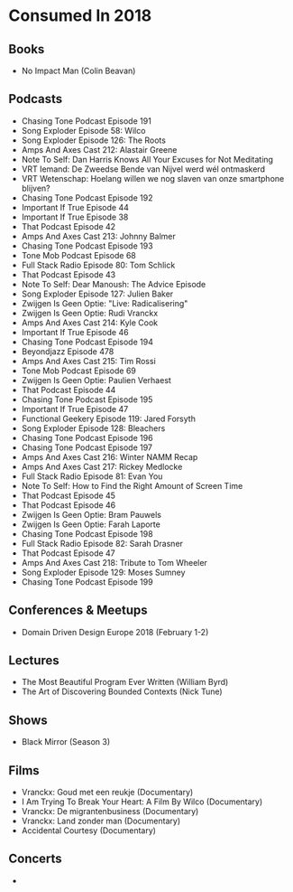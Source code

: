 # Consumed In 2018


## Books

- No Impact Man (Colin Beavan)


## Podcasts

- Chasing Tone Podcast Episode 191
- Song Exploder Episode 58: Wilco
- Song Exploder Episode 126: The Roots
- Amps And Axes Cast 212: Alastair Greene
- Note To Self: Dan Harris Knows All Your Excuses for Not Meditating
- VRT Iemand: De Zweedse Bende van Nijvel werd wél ontmaskerd
- VRT Wetenschap: Hoelang willen we nog slaven van onze smartphone blijven?
- Chasing Tone Podcast Episode 192
- Important If True Episode 44
- Important If True Episode 38
- That Podcast Episode 42
- Amps And Axes Cast 213: Johnny Balmer
- Chasing Tone Podcast Episode 193
- Tone Mob Podcast Episode 68
- Full Stack Radio Episode 80: Tom Schlick
- That Podcast Episode 43
- Note To Self: Dear Manoush: The Advice Episode
- Song Exploder Episode 127: Julien Baker
- Zwijgen Is Geen Optie: "Live: Radicalisering"
- Zwijgen Is Geen Optie: Rudi Vranckx
- Amps And Axes Cast 214: Kyle Cook
- Important If True Episode 46
- Chasing Tone Podcast Episode 194
- Beyondjazz Episode 478
- Amps And Axes Cast 215: Tim Rossi
- Tone Mob Podcast Episode 69
- Zwijgen Is Geen Optie: Paulien Verhaest
- That Podcast Episode 44
- Chasing Tone Podcast Episode 195
- Important If True Episode 47
- Functional Geekery Episode 119: Jared Forsyth
- Song Exploder Episode 128: Bleachers
- Chasing Tone Podcast Episode 196
- Chasing Tone Podcast Episode 197
- Amps And Axes Cast 216: Winter NAMM Recap
- Amps And Axes Cast 217: Rickey Medlocke
- Full Stack Radio Episode 81: Evan You
- Note To Self: How to Find the Right Amount of Screen Time
- That Podcast Episode 45
- That Podcast Episode 46
- Zwijgen Is Geen Optie: Bram Pauwels
- Zwijgen Is Geen Optie: Farah Laporte
- Chasing Tone Podcast Episode 198
- Full Stack Radio Episode 82: Sarah Drasner
- That Podcast Episode 47
- Amps And Axes Cast 218: Tribute to Tom Wheeler
- Song Exploder Episode 129: Moses Sumney
- Chasing Tone Podcast Episode 199


## Conferences & Meetups

- Domain Driven Design Europe 2018 (February 1-2)


## Lectures

- The Most Beautiful Program Ever Written (William Byrd)
- The Art of Discovering Bounded Contexts (Nick Tune)


## Shows

- Black Mirror (Season 3)


## Films

- Vranckx: Goud met een reukje (Documentary)
- I Am Trying To Break Your Heart: A Film By Wilco (Documentary)
- Vranckx: De migrantenbusiness (Documentary)
- Vranckx: Land zonder man (Documentary)
- Accidental Courtesy (Documentary)


## Concerts

- 
